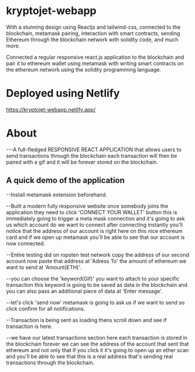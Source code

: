 # kryptojet-webapp
 
With a stunning design using Reactjs and tailwind-css, connected to the blockchain, metamask pairing, interaction with smart contracts, sending Ethereum through the blockchain network with solidity code, and much more.

Connected a regular responsive react.js application to the blockchain and pair it to ethereum wallet using metamask with
writing smart contracts on the ethereum network using the solidity programming language.

# Deployed using Netlify
  
  https://kryptojet-webapp.netlify.app/

# About

---A full-fledged RESPONSIVE REACT APPLICATION that allows users to send transactions through the blockchain
each transaction will then be paired with a gif and it will be forever stored on the blockchain.

## A quick demo of the application 

--Install metamask extension beforehand.

--Built a modern fully responsive website once somebody joins the application they need to click 'CONNECT YOUR WALLET' button this is immediately going to trigger a
  meta mask connection and it's going to ask us which account do we want to connect after connecting instantly you'll notice that the address of our account is           right here on this nice ethereum card and if we open up metamask you'll be able to see that our account is now connected.
       
--Entire testing did on ropsten test network copy the address of our second account
  now paste that address at 'Adress To' the amount of ethereum we want to send at 'Amount(ETH)'. 
  
--you can choose the 'keyword(Gif)' you want to attach to your specific transaction this keyword is going to be saved as data in the
  blockchain and you can also pass an additional piece of data at 'Enter message'.
  
--let's click 'send now' metamask is going to ask us if we want to send so click confirm for all notifications.

--Transaction is being sent as loading thens scroll down and see if transaction is here.

--we have our latest transactions section here each transaction is stored in the blockchain forever we can see the address of the account that sent that ethereum         and not only that if you click it it's going to open up an ether scan and you'll be able to see that this is a real address that's sending real transactions           through the blockchain.
